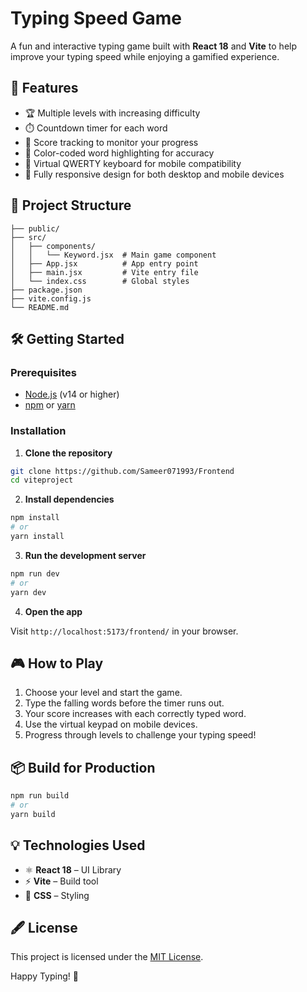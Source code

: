 # Typing Speed Game

A fun and interactive typing game built with **React 18** and **Vite** to help improve your typing speed while enjoying a gamified experience.

## 🚀 Features

- 🏆 Multiple levels with increasing difficulty
- ⏱️ Countdown timer for each word
- 🎯 Score tracking to monitor your progress
- 🎨 Color-coded word highlighting for accuracy
- 🎹 Virtual QWERTY keyboard for mobile compatibility
- 📱 Fully responsive design for both desktop and mobile devices

## 📁 Project Structure

```
├── public/
├── src/
│   ├── components/
│   │   └── Keyword.jsx  # Main game component
│   ├── App.jsx          # App entry point
│   ├── main.jsx         # Vite entry file
│   └── index.css        # Global styles
├── package.json
├── vite.config.js
└── README.md
```

## 🛠️ Getting Started

### Prerequisites

- [Node.js](https://nodejs.org/) (v14 or higher)
- [npm](https://www.npmjs.com/) or [yarn](https://yarnpkg.com/)

### Installation

1. **Clone the repository**

```bash
git clone https://github.com/Sameer071993/Frontend
cd viteproject
```

2. **Install dependencies**

```bash
npm install
# or
yarn install
```

3. **Run the development server**

```bash
npm run dev
# or
yarn dev
```

4. **Open the app**

Visit `http://localhost:5173/frontend/` in your browser.

## 🎮 How to Play

1. Choose your level and start the game.
2. Type the falling words before the timer runs out.
3. Your score increases with each correctly typed word.
4. Use the virtual keypad on mobile devices.
5. Progress through levels to challenge your typing speed!

## 📦 Build for Production

```bash
npm run build
# or
yarn build
```

## 💡 Technologies Used

- ⚛️ **React 18** – UI Library
- ⚡ **Vite** – Build tool
- 🎨 **CSS** – Styling

## 🖋️ License

This project is licensed under the [MIT License](LICENSE).

Happy Typing! 🎉

